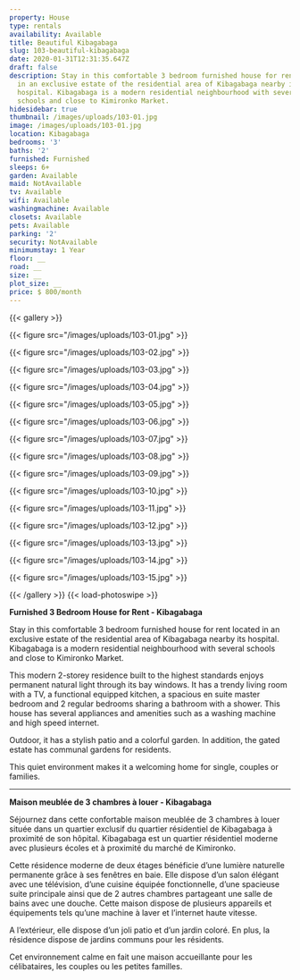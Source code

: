 ```yaml
---
property: House
type: rentals
availability: Available
title: Beautiful Kibagabaga
slug: 103-beautiful-kibagabaga
date: 2020-01-31T12:31:35.647Z
draft: false
description: Stay in this comfortable 3 bedroom furnished house for rent located
  in an exclusive estate of the residential area of Kibagabaga nearby its
  hospital. Kibagabaga is a modern residential neighbourhood with several
  schools and close to Kimironko Market.
hidesidebar: true
thumbnail: /images/uploads/103-01.jpg
image: /images/uploads/103-01.jpg
location: Kibagabaga
bedrooms: '3'
baths: '2'
furnished: Furnished
sleeps: 6+
garden: Available
maid: NotAvailable
tv: Available
wifi: Available
washingmachine: Available
closets: Available
pets: Available
parking: '2'
security: NotAvailable
minimumstay: 1 Year
floor: __
road: __
size: __
plot_size: __
price: $ 800/month
---
```


{{< gallery >}}

{{< figure src="/images/uploads/103-01.jpg" >}}

{{< figure src="/images/uploads/103-02.jpg" >}}

{{< figure src="/images/uploads/103-03.jpg" >}}

{{< figure src="/images/uploads/103-04.jpg" >}}

{{< figure src="/images/uploads/103-05.jpg" >}}

{{< figure src="/images/uploads/103-06.jpg" >}}

{{< figure src="/images/uploads/103-07.jpg" >}}

{{< figure src="/images/uploads/103-08.jpg" >}}

{{< figure src="/images/uploads/103-09.jpg" >}}

{{< figure src="/images/uploads/103-10.jpg" >}}

{{< figure src="/images/uploads/103-11.jpg" >}}

{{< figure src="/images/uploads/103-12.jpg" >}}

{{< figure src="/images/uploads/103-13.jpg" >}}

{{< figure src="/images/uploads/103-14.jpg" >}}

{{< figure src="/images/uploads/103-15.jpg" >}}

{{< /gallery >}} {{< load-photoswipe >}}

**Furnished 3 Bedroom House for Rent - Kibagabaga**

Stay in this comfortable 3 bedroom furnished house for rent located in an exclusive estate of the residential area of Kibagabaga nearby its hospital. Kibagabaga is a modern residential neighbourhood with several schools and close to Kimironko Market.

This modern 2-storey residence built to the highest standards enjoys permanent natural light through its bay windows. It has a trendy living room with a TV, a functional equipped kitchen, a spacious en suite master bedroom and 2 regular bedrooms sharing a bathroom with a shower. This house has several appliances and amenities such as a washing machine and high speed internet.

Outdoor, it has a stylish patio and a colorful garden. In addition, the gated estate has communal gardens for residents.

This quiet environment makes it a welcoming home for single, couples or families.

---

**Maison meublée de 3 chambres à louer - Kibagabaga**

Séjournez dans cette confortable maison meublée de 3 chambres à louer située dans un quartier exclusif du quartier résidentiel de Kibagabaga à proximité de son hôpital. Kibagabaga est un quartier résidentiel moderne avec plusieurs écoles et à proximité du marché de Kimironko.

Cette résidence moderne de deux étages bénéficie d’une lumière naturelle permanente grâce à ses fenêtres en baie. Elle dispose d’un salon élégant avec une télévision, d’une cuisine équipée fonctionnelle, d’une spacieuse suite principale ainsi que de 2 autres chambres partageant une salle de bains avec une douche. Cette maison dispose de plusieurs appareils et équipements tels qu’une machine à laver et l’internet haute vitesse.

A l’extérieur, elle dispose d’un joli patio et d’un jardin coloré. En plus, la résidence dispose de jardins communs pour les résidents.

Cet environnement calme en fait une maison accueillante pour les célibataires, les couples ou les petites familles.
